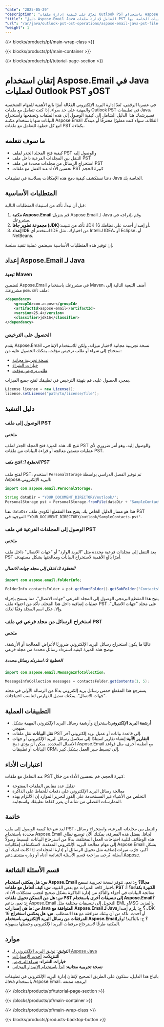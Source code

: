 ```yaml
---
"date": "2025-05-29"
"description": "تعرّف على كيفية إدارة ملفات Outlook PST باستخدام Aspose.Email لـ Java. يغطي هذا الدليل الوصول إلى البيانات وتصفحها واستخراجها وتحسين أدائها في تطبيقات Java."
"title": "دليل Aspose.Email Java الشامل لإدارة ملفات PST والعمليات الخاصة بها"
"url": "/ar/java/outlook-pst-ost-operations/aspose-email-java-pst-file-management/"
"weight": 1
---
```


{{< blocks/products/pf/main-wrap-class >}}

{{< blocks/products/pf/main-container >}}

{{< blocks/products/pf/tutorial-page-section >}}
# إتقان استخدام Aspose.Email في Java لعمليات Outlook PST وOST

في عصرنا الرقمي، تُعدّ إدارة البريد الإلكتروني الفعّالة أمرًا بالغ الأهمية للمهام الشخصية والمهنية على حد سواء. إذا كنت تتعامل مع ملفات Outlook PST في تطبيقات Java، فسيرشدك هذا الدليل الشامل إلى كيفية الوصول إلى هذه الملفات وتصفحها واستخراج البيانات منها باستخدام مكتبة Aspose.Email الفعّالة. سواء كنت مطورًا محترفًا أو مبتدئًا، اتبع كل خطوة للتعامل مع ملفات PST بكفاءة.

## ما سوف تتعلمه
- كيفية فتح المجلد الجذر لملف PST والوصول إليه
- التنقل بين المجلدات الفرعية داخل ملف PST
- استخراج الرسائل من مجلدات محددة في ملف PST
- تحسين الأداء عند العمل مع ملفات PST كبيرة الحجم

دعنا نستكشف كيفية دمج هذه الإمكانات بسلاسة في تطبيقات Java الخاصة بك.

## المتطلبات الأساسية
قبل أن نبدأ، تأكد من استيفاء المتطلبات التالية:
1. **مكتبة Aspose.Email**:قم بتنزيل Aspose.Email لـ Java وقم بإدراجه في مشروعك.
2. **مجموعة تطوير جافا (JDK)**:تأكد من تثبيت JDK 16 أو إصدار أحدث على نظامك.
3. **إعداد IDE**:استخدم أي IDE من اختيارك، مثل IntelliJ IDEA، أو Eclipse، أو NetBeans.

إن توفير هذه المتطلبات الأساسية سيضمن عملية تنفيذ سلسة.

## إعداد Aspose.Email لـ Java
### تبعية Maven
لتضمين Aspose.Email في مشروعك باستخدام Maven، أضف التبعية التالية إلى مشروعك `pom.xml` ملف:
```xml
<dependency>
    <groupId>com.aspose</groupId>
    <artifactId>aspose-email</artifactId>
    <version>25.4</version>
    <classifier>jdk16</classifier>
</dependency>
```
### الحصول على الترخيص
يقدم Aspose.Email نسخة تجريبية مجانية لاختبار ميزاته، ولكن للاستخدام الإنتاجي، ستحتاج إلى شراء أو طلب ترخيص مؤقت. يمكنك الحصول عليه من:
- [نسخة تجريبية مجانية](https://releases.aspose.com/email/java/)
- [خيارات الشراء](https://purchase.aspose.com/buy)
- [طلب ترخيص مؤقت](https://purchase.aspose.com/temporary-license/)

بمجرد الحصول عليه، قم بتهيئة الترخيص في تطبيقك لفتح جميع الميزات.
```java
License license = new License();
license.setLicense("path/to/license/file");
```
## دليل التنفيذ
### الوصول إلى ملف PST
#### ملخص
تتيح لك هذه الميزة فتح المجلد الجذر لملف PST والوصول إليه، وهو أمر ضروري لأي عمليات تتضمن معالجة أو قراءة البيانات من ملفات PST.
##### الخطوة 1: افتح ملف PST
لفتح ملف PST، استخدم `PersonalStorage` تم توفير الفصل الدراسي بواسطة Aspose.البريد الإلكتروني:
```java
import com.aspose.email.PersonalStorage;

String dataDir = "YOUR_DOCUMENT_DIRECTORY/outlook/";
PersonalStorage pst = PersonalStorage.fromFile(dataDir + "SampleContacts.pst");
```
هنا، `dataDir` هذا هو مسار الدليل الخاص بك. يفتح هذا المقطع الكودي ملف PST الموجود في `"YOUR_DOCUMENT_DIRECTORY/outlook/SampleContacts.pst"`.
### الوصول إلى المجلدات الفرعية في ملف PST
#### ملخص
يعد التنقل إلى مجلدات فرعية محددة مثل "البريد الوارد" أو "جهات الاتصال" داخل ملف PST أمرًا بالغ الأهمية لاستخراج البيانات ومعالجتها بشكل مستهدف.
##### الخطوة 2: انتقل إلى مجلد جهات الاتصال
```java
import com.aspose.email.FolderInfo;

FolderInfo contactsFolder = pst.getRootFolder().getSubFolder("Contacts");
```
يتيح هذا المقطع البرمجي الوصول إلى المجلد الفرعي "جهات الاتصال"، مما يسمح بإجراء عمليات إضافية داخل هذا المجلد. تأكد من احتواء ملف PST على مجلد "جهات الاتصال"، وإلا، عدّل اسم المجلد وفقًا لذلك.
### استخراج الرسائل من مجلد فرعي في ملف PST
#### ملخص
غالبًا ما يكون استخراج رسائل البريد الإلكتروني ضروريًا لأغراض المعالجة أو الأرشفة. توضح هذه الميزة كيفية استرداد رسائل محددة من مجلد فرعي.
##### الخطوة 3: استرداد رسائل محددة
```java
import com.aspose.email.MessageInfoCollection;

MessageInfoCollection messages = contactsFolder.getContents(1, 5);
```
يسترجع هذا المقطع خمس رسائل بريد إلكتروني بدءًا من الرسالة الأولى في مجلد "جهات الاتصال". يمكنك تعديل الفهارس لتناسب احتياجاتك.
## التطبيقات العملية
- **أرشفة البريد الإلكتروني**:استخراج وأرشفة رسائل البريد الإلكتروني المهمة بشكل منهجي.
- **نقل البيانات**:نقل ملفات PST إلى قاعدة بيانات أو عميل بريد إلكتروني آخر.
- **التقارير الآلية**:إنشاء تقارير استنادًا إلى سلاسل رسائل البريد الإلكتروني أو جهات الاتصال المحددة.
يمكن أن يؤدي دمج Aspose.Email مع أنظمة أخرى، مثل قواعد البيانات أو تطبيقات CRM، إلى تبسيط سير العمل بشكل كبير.
## اعتبارات الأداء
عند التعامل مع ملفات PST كبيرة الحجم، قم بتحسين الأداء من خلال:
- تقليل عدد مقابض الملفات المفتوحة
- معالجة رسائل البريد الإلكتروني على دفعات للحفاظ على الذاكرة
- التخلص من الأشياء غير المستخدمة على الفور لتحرير الموارد
إن الالتزام بهذه الممارسات الفضلى من شأنه أن يعزز كفاءة تطبيقك واستجابته.
## خاتمة
لقد شرحنا كيفية الوصول إلى ملف PST، والتنقل بين مجلداته الفرعية، واستخراج رسائل محددة باستخدام Aspose.Email لجافا. بفضل هذه المعرفة، يمكنك الآن توسيع نطاق هذه الوظائف لتلبية احتياجات العمل المختلفة، بدءًا من استرجاع البيانات البسيط وصولًا إلى مهام معالجة البريد الإلكتروني المعقدة.
لاستكشاف إمكانيات Aspose.Email بشكل أكبر، جرّب ميزات إضافية مثل تحويل الرسائل أو إدارة المجلدات. إذا كانت لديك أي أسئلة، يُرجى مراجعة قسم الأسئلة الشائعة أدناه أو زيارة [منتدى دعم Aspose](https://forum.aspose.com/c/email/10).
## قسم الأسئلة الشائعة
**س: هل يمكنني استخدام Aspose.Email مجانًا؟**
ج: نعم، تتوفر نسخة تجريبية تسمح باختبار كافة الميزات مع بعض القيود.
**س: كيف أتعامل مع ملفات PST الكبيرة بكفاءة؟**
أ: معالجة البيانات في أجزاء والتأكد من إدارة الذاكرة بشكل صحيح لتجنب مشكلات الأداء.
**س: هل من الممكن تحويل ملفات PST إلى تنسيقات أخرى باستخدام Aspose.Email؟**
ج: نعم، يدعم Aspose.Email التحويل إلى تنسيقات مختلفة مثل EML وMSG والمزيد.
**س: ما هي إصدارات Java المتوافقة مع Aspose.Email لـ Java؟**
ج: يلزم إصدار JDK 16 أو أحدث. تأكد من أن بيئتك متوافقة مع هذا المتطلب.
**س: هل يمكنني استخراج المرفقات من رسائل البريد الإلكتروني باستخدام Aspose.Email؟**
ج: بالتأكيد! تُوفّر المكتبة طرقًا لاسترجاع مرفقات البريد الإلكتروني وحفظها بسهولة.
## موارد
- **التوثيق**: [توثيق البريد الإلكتروني لـ Aspose Java](https://reference.aspose.com/email/java/)
- **التنزيلات**: [أحدث الإصدارات](https://releases.aspose.com/email/java/)
- **خيارات الشراء**: [شراء الترخيص](https://purchase.aspose.com/buy)
- **نسخة تجريبية مجانية**: [ابدأ باستخدام الإصدار المجاني](https://releases.aspose.com/email/java/)

باتباع هذا الدليل، ستكون على الطريق الصحيح لإتقان إدارة البريد الإلكتروني في تطبيقات Java باستخدام Aspose.Email. برمجة ممتعة!

{{< /blocks/products/pf/tutorial-page-section >}}

{{< /blocks/products/pf/main-container >}}

{{< /blocks/products/pf/main-wrap-class >}}

{{< blocks/products/products-backtop-button >}}